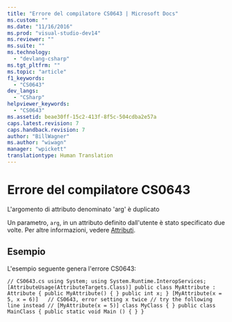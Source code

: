 ```yaml
---
title: "Errore del compilatore CS0643 | Microsoft Docs"
ms.custom: ""
ms.date: "11/16/2016"
ms.prod: "visual-studio-dev14"
ms.reviewer: ""
ms.suite: ""
ms.technology: 
  - "devlang-csharp"
ms.tgt_pltfrm: ""
ms.topic: "article"
f1_keywords: 
  - "CS0643"
dev_langs: 
  - "CSharp"
helpviewer_keywords: 
  - "CS0643"
ms.assetid: beae30ff-15c2-413f-8f5c-504cdba2e57a
caps.latest.revision: 7
caps.handback.revision: 7
author: "BillWagner"
ms.author: "wiwagn"
manager: "wpickett"
translationtype: Human Translation
---
```

# Errore del compilatore CS0643
L'argomento di attributo denominato 'arg' è duplicato  
  
 Un parametro, `arg`, in un attributo definito dall'utente è stato specificato due volte. Per altre informazioni, vedere [Attributi](../Topic/Attributes%20\(C%23%20and%20Visual%20Basic\).md).  
  
## Esempio  
 L'esempio seguente genera l'errore CS0643:  
  
```  
// CS0643.cs using System; using System.Runtime.InteropServices; [AttributeUsage(AttributeTargets.Class)] public class MyAttribute : Attribute { public MyAttribute() { } public int x; } [MyAttribute(x = 5, x = 6)]   // CS0643, error setting x twice // try the following line instead // [MyAttribute(x = 5)] class MyClass { } public class MainClass { public static void Main () { } }  
```